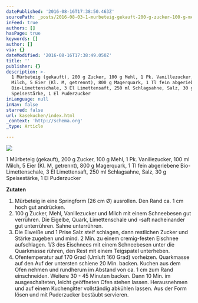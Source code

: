 ```yaml
---
datePublished: '2016-08-16T17:38:50.463Z'
sourcePath: _posts/2016-08-03-1-murbeteig-gekauft-200-g-zucker-100-g-mehl-1-pk-vanil.md
inFeed: true
authors: []
hasPage: true
keywords: []
author: []
via: {}
dateModified: '2016-08-16T17:38:49.050Z'
title: ''
publisher: {}
description: >-
  1 Mürbeteig (gekauft), 200 g Zucker, 100 g Mehl, 1 Pk. Vanillezucker, 100 ml
  Milch, 5 Eier (Kl. M, getrennt), 800 g Magerquark, 1 Tl fein abgeriebene
  Bio-Limettenschale, 3 El Limettensaft, 250 ml Schlagsahne, Salz, 30 g
  Speisestärke, 1 El Puderzucker
inLanguage: null
inNav: false
starred: false
url: kasekuchen/index.html
_context: 'http://schema.org'
_type: Article

---
```

![](https://s3-us-west-2.amazonaws.com/the-grid-img/p/c8873037427efe817d04b6e6b40216508a7d192f.jpg)

1 Mürbeteig (gekauft), 200 g Zucker, 100 g Mehl, 1 Pk. Vanillezucker, 100 ml Milch, 5 Eier (Kl. M, getrennt), 800 g Magerquark, 1 Tl fein abgeriebene Bio-Limettenschale, 3 El Limettensaft, 250 ml Schlagsahne, Salz, 30 g Speisestärke, 1 El Puderzucker

**Zutaten**

1. Mürbeteig in eine Springform (26 cm Ø) ausrollen. Den Rand ca. 1 cm hoch gut andrücken. 
2. 100 g Zucker, Mehl, Vanillezucker und Milch mit einem Schneebesen gut verrühren. Die Eigelbe, Quark, Limettenschale und -saft nacheinander gut unterrühren. Sahne unterrühren. 
3. Die Eiweiße und 1 Prise Salz steif schlagen, dann restlichen Zucker und Stärke zugeben und mind. 2 Min. zu einem cremig-festen Eischnee aufschlagen. 1/3 des Eischnees mit einem Schneebesen unter die Quarkmasse rühren, den Rest mit einem Teigspatel unterheben.
4. Ofentemperatur auf 170 Grad (Umluft 160 Grad) vorheizen. Quarkmasse auf den Auf der untersten schiene 20 Min. backen. Kuchen aus dem Ofen nehmen und rundherum im Abstand von ca. 1 cm zum Rand einschneiden. Weitere 30 - 45 Minuten backen. Dann 10 Min. im ausgeschalteten, leicht geöffneten Ofen stehen lassen. Herausnehmen und auf einem Kuchengitter vollständig abkühlen lassen. Aus der Form lösen und mit Puderzucker bestäubt servieren.